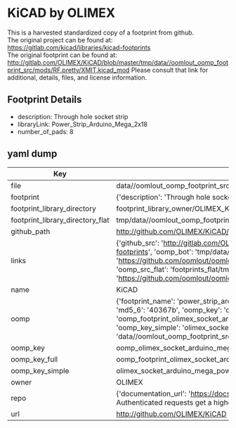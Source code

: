 # KiCAD by OLIMEX  
This is a harvested standardized copy of a footprint from github.  
The original project can be found at:  
https://gitlab.com/kicad/libraries/kicad-footprints  
The original footprint can be found at:
http://gitlab.com/OLIMEX/KiCAD/blob/master/tmp/data//oomlout_oomp_footprint_src/mods/RF.pretty/XMIT.kicad_mod
Please consult that link for additional, details, files, and license information.  
## Footprint Details
* description: Through hole socket strip  
* libraryLink: Power_Strip_Arduino_Mega_2x18  
* number_of_pads: 8  
## yaml dump  
| Key | Value |  
| --- | --- |  
| file | data//oomlout_oomp_footprint_src/KiCAD/Arduino_Mega_433Mhz_Shield/Socket_Arduino_Mega.pretty/Power_Strip_Arduino_Mega_2x18.kicad_mod |  
| footprint | {'description': 'Through hole socket strip', 'libraryLink': 'Power_Strip_Arduino_Mega_2x18', 'number_of_pads': 8} |  
| footprint_library_directory | footprint_library_owner/OLIMEX_KiCAD |  
| footprint_library_directory_flat | tmp/data//oomlout_oomp_footprint_src/footprints_flat/olimex_socket_arduino_mega_power_strip_arduino_mega_2x18/working |  
| github_path | http://github.com/OLIMEX/KiCAD/blob/master/tmp/data//oomlout_oomp_footprint_src/Arduino_Mega_433Mhz_Shield/Socket_Arduino_Mega.pretty/Power_Strip_Arduino_Mega_2x18.kicad_mod |  
| links | {'github_src': 'http://gitlab.com/OLIMEX/KiCAD/blob/master/tmp/data//oomlout_oomp_footprint_src/mods/RF.pretty/XMIT.kicad_mod', 'github_src_repo': 'https://gitlab.com/kicad/libraries/kicad-footprints', 'oomp_bot': 'tmp/data//oomlout_oomp_footprint_src/footprints/olimex_socket_arduino_mega_power_strip_arduino_mega_2x18/working', 'oomp_bot_github': 'https://github.com/oomlout/oomlout_oomp_footprint_bot/tree/main/tmp/data//oomlout_oomp_footprint_src/footprints/olimex_socket_arduino_mega_power_strip_arduino_mega_2x18/working', 'oomp_src_flat': 'footprints_flat/tmp/data//oomlout_oomp_footprint_src/footprints_flat/olimex_socket_arduino_mega_power_strip_arduino_mega_2x18/working', 'oomp_src_flat_github': 'https://github.com/oomlout/oomlout_oomp_footprint_src/tree/main/tmp/data//oomlout_oomp_footprint_src/footprints_flat/olimex_socket_arduino_mega_power_strip_arduino_mega_2x18/working'} |  
| name | KiCAD |  
| oomp | {'footprint_name': 'power_strip_arduino_mega_2x18', 'library_name': 'socket_arduino_mega', 'md5': '40367bd4d10ee38c3c036165f2fff900', 'md5_10': '40367bd4d1', 'md5_5': '40367', 'md5_6': '40367b', 'oomp_key': 'oomp_olimex_socket_arduino_mega_power_strip_arduino_mega_2x18', 'oomp_key_extra': 'oomp_footprint_olimex_socket_arduino_mega_power_strip_arduino_mega_2x18', 'oomp_key_full': 'oomp_footprint_olimex_socket_arduino_mega_power_strip_arduino_mega_2x18_40367b', 'oomp_key_simple': 'olimex_socket_arduino_mega_power_strip_arduino_mega_2x18', 'original_filename': 'data//oomlout_oomp_footprint_src/KiCAD/Arduino_Mega_433Mhz_Shield/Socket_Arduino_Mega.pretty/Power_Strip_Arduino_Mega_2x18.kicad_mod', 'owner_name': 'olimex'} |  
| oomp_key | oomp_olimex_socket_arduino_mega_power_strip_arduino_mega_2x18 |  
| oomp_key_full | oomp_footprint_olimex_socket_arduino_mega_power_strip_arduino_mega_2x18 |  
| oomp_key_simple | olimex_socket_arduino_mega_power_strip_arduino_mega_2x18 |  
| owner | OLIMEX |  
| repo | {'documentation_url': 'https://docs.github.com/rest/overview/resources-in-the-rest-api#rate-limiting', 'message': "API rate limit exceeded for 84.66.142.224. (But here's the good news: Authenticated requests get a higher rate limit. Check out the documentation for more details.)"} |  
| url | http://github.com/OLIMEX/KiCAD |  

